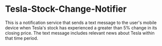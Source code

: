 # Tesla-Stock-Change-Notifier
This is a notification service that sends a text message to the user's mobile device when Tesla's stock has experienced a greater than 5\%  change in its closing price. The text message includes relevant news about Tesla within that time period.
